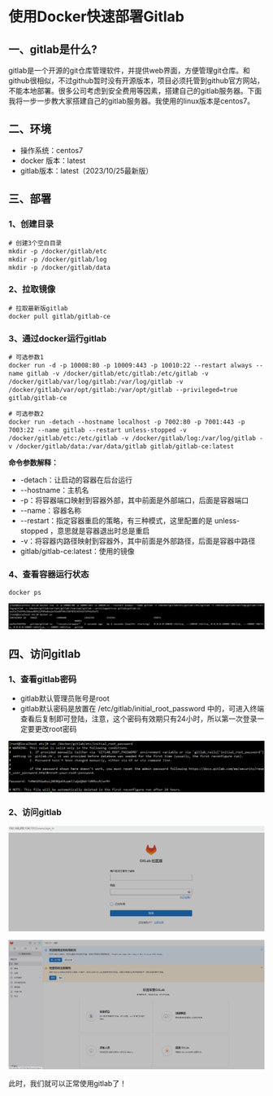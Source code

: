 # 使用Docker快速部署Gitlab

## 一、gitlab是什么?

gitlab是一个开源的git仓库管理软件，并提供web界面，方便管理git仓库。和github很相似，不过github暂时没有开源版本，项目必须托管到github官方网站，不能本地部署。很多公司考虑到安全费用等因素，搭建自己的gitlab服务器。下面我将一步一步教大家搭建自己的gitlab服务器。我使用的linux版本是centos7。

## 二、环境

- 操作系统：centos7
- docker 版本：latest
- gitlab版本：latest（2023/10/25最新版）

## 三、部署

### 1、创建目录

```shell
# 创建3个空白目录
mkdir -p /docker/gitlab/etc
mkdir -p /docker/gitlab/log
mkdir -p /docker/gitlab/data
```

### 2、拉取镜像

```shell
# 拉取最新版gitlab
docker pull gitlab/gitlab-ce
```

### 3、通过docker运行gitlab

```shell
# 可选参数1 
docker run -d -p 10008:80 -p 10009:443 -p 10010:22 --restart always --name gitlab -v /docker/gitlab/etc/gitlab:/etc/gitlab -v /docker/gitlab/var/log/gitlab:/var/log/gitlab -v /docker/gitlab/var/opt/gitlab:/var/opt/gitlab --privileged=true gitlab/gitlab-ce
```

```shell
# 可选参数2
docker run -detach --hostname localhost -p 7002:80 -p 7001:443 -p 7003:22 --name gitlab --restart unless-stopped -v /docker/gitlab/etc:/etc/gitlab -v /docker/gitlab/log:/var/log/gitlab -v /docker/gitlab/data:/var/data/gitlab gitlab/gitlab-ce:latest
```

**命令参数解释：**

- -detach：让启动的容器在后台运行
- --hostname：主机名
- -p：将容器端口映射到容器外部，其中前面是外部端口，后面是容器端口
- --name：容器名称
- --restart：指定容器重启的策略，有三种模式，这里配置的是 unless-stopped ，意思就是容器退出时总是重启
- -v：将容器内路径映射到容器外，其中前面是外部路径，后面是容器中路径
- gitlab/gitlab-ce:latest：使用的镜像

### 4、查看容器运行状态

```shell
docker ps
```

![image-20231026030527521](./docker部署gitlab.assets/image-20231026030527521.png)

## 四、访问gitlab

### 1、查看gitlab密码

- gitlab默认管理员账号是root
- gitlab默认密码是放置在 /etc/gitlab/initial_root_password 中的，可进入终端查看后复制即可登陆，注意，这个密码有效期只有24小时，所以第一次登录一定要更改root密码

![image-20231026025929071](./docker部署gitlab.assets/image-20231026025929071.png)

### 2、访问gitlab

![image-20231026031745174](./docker部署gitlab.assets/image-20231026031745174.png)

![image-20231026030135926](./docker部署gitlab.assets/image-20231026030135926.png)

此时，我们就可以正常使用gitlab了！